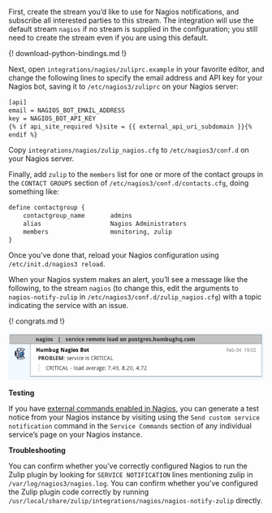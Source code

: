 First, create the stream you’d like to use for Nagios notifications, and subscribe all interested parties to this
stream. The integration will use the default stream `nagios` if no stream is supplied in the configuration; you
still need to create the stream even if you are using this default.

{! download-python-bindings.md !}

Next, open `integrations/nagios/zuliprc.example` in your favorite editor, and change the following lines to specify
the email address and API key for your Nagios bot, saving it to `/etc/nagios3/zuliprc` on your Nagios server:

```
[api]
email = NAGIOS_BOT_EMAIL_ADDRESS
key = NAGIOS_BOT_API_KEY
{% if api_site_required %}site = {{ external_api_uri_subdomain }}{% endif %}
```

Copy `integrations/nagios/zulip_nagios.cfg` to `/etc/nagios3/conf.d` on your Nagios server.

Finally, add `zulip` to the `members` list for one or more of the contact groups in the `CONTACT GROUPS` section of
`/etc/nagios3/conf.d/contacts.cfg`, doing something like:

```
define contactgroup {
    contactgroup_name       admins
    alias                   Nagios Administrators
    members                 monitoring, zulip
}
```

Once you’ve done that, reload your Nagios configuration using `/etc/init.d/nagios3 reload`.

When your Nagios system makes an alert, you’ll see a message like the following, to the stream `nagios` (to change
  this, edit the arguments to `nagios-notify-zulip` in `/etc/nagios3/conf.d/zulip_nagios.cfg`) with a topic
  indicating the service with an issue.

{! congrats.md !}

![](/static/images/integrations/nagios/001.png)

**Testing**

If you have [external commands enabled in Nagios](http://nagios.sourceforge.net/docs/3_0/extcommands.html), you can
generate a test notice from your Nagios instance by visiting using the `Send custom service notification` command in
the `Service Commands` section of any individual service’s page on your Nagios instance.

**Troubleshooting**

You can confirm whether you’ve correctly configured Nagios to run the Zulip plugin by looking for `SERVICE
NOTIFICATION` lines mentioning zulip in `/var/log/nagios3/nagios.log`. You can confirm whether you’ve configured the
Zulip plugin code correctly by running `/usr/local/share/zulip/integrations/nagios/nagios-notify-zulip` directly.
